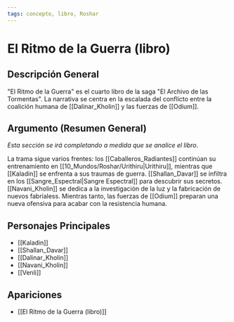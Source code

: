 ```yaml
---
tags: concepto, libro, Roshar
---
```


# El Ritmo de la Guerra (libro)

## Descripción General
"El Ritmo de la Guerra" es el cuarto libro de la saga "El Archivo de las Tormentas". La narrativa se centra en la escalada del conflicto entre la coalición humana de [[Dalinar_Kholin]] y las fuerzas de [[Odium]].

## Argumento (Resumen General)
*Esta sección se irá completando a medida que se analice el libro.*

La trama sigue varios frentes: los [[Caballeros_Radiantes]] continúan su entrenamiento en [[10_Mundos/Roshar/Urithiru|Urithiru]], mientras que [[Kaladin]] se enfrenta a sus traumas de guerra. [[Shallan_Davar]] se infiltra en los [[Sangre_Espectral|Sangre Espectral]] para descubrir sus secretos. [[Navani_Kholin]] se dedica a la investigación de la luz y la fabricación de nuevos fabrialess. Mientras tanto, las fuerzas de [[Odium]] preparan una nueva ofensiva para acabar con la resistencia humana.

## Personajes Principales
* [[Kaladin]]
* [[Shallan_Davar]]
* [[Dalinar_Kholin]]
* [[Navani_Kholin]]
* [[Venli]]

## Apariciones
* [[El Ritmo de la Guerra (libro)]]
